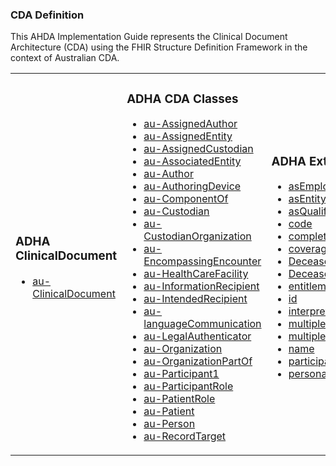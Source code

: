 ### CDA Definition

This AHDA Implementation Guide represents the Clinical Document Architecture (CDA) using the FHIR Structure Definition Framework in the context of Australian CDA.
<table class="cda-table">
	<tbody>
	<tr>
		<td>
			<h3>ADHA ClinicalDocument</h3>
			<ul>
				<li><a href="StructureDefinition-au-ClinicalDocument.html">au-ClinicalDocument</a></li>
			</ul>
		</td>
		<td>
			<h3>ADHA CDA Classes</h3>
			<ul>
				<li><a href="StructureDefinition-au-AssignedAuthor.html">au-AssignedAuthor</a></li>
				<li><a href="StructureDefinition-au-AssignedEntity.html">au-AssignedEntity</a></li>
				<li><a href="StructureDefinition-au-AssignedCustodian.html">au-AssignedCustodian</a></li>
				<li><a href="StructureDefinition-au-AssociatedEntity.html">au-AssociatedEntity</a></li>
				<li><a href="StructureDefinition-au-Author.html">au-Author</a></li>
				<li><a href="StructureDefinition-au-AuthoringDevice.html">au-AuthoringDevice</a></li>
				<li><a href="StructureDefinition-au-ComponentOf.html">au-ComponentOf</a></li>
				<li><a href="StructureDefinition-au-Custodian.html">au-Custodian</a></li>
				<li><a href="StructureDefinition-au-CustodianOrganization.html">au-CustodianOrganization</a></li>
				<li><a href="StructureDefinition-au-EncompassingEncounter.html">au-EncompassingEncounter</a></li>
				<li><a href="StructureDefinition-au-HealthCareFacility.html">au-HealthCareFacility</a></li>
				<li><a href="StructureDefinition-au-InformationRecipient.html">au-InformationRecipient</a></li>
				<li><a href="StructureDefinition-au-IntendedRecipient.html">au-IntendedRecipient</a></li>				
				<li><a href="StructureDefinition-au-languageCommunication.html">au-languageCommunication</a></li>
				<li><a href="StructureDefinition-au-LegalAuthenticator.html">au-LegalAuthenticator</a></li>
				<li><a href="StructureDefinition-au-Organization.html">au-Organization</a></li>
				<li><a href="StructureDefinition-au-OrganizationPartOf.html">au-OrganizationPartOf</a></li>
				<li><a href="StructureDefinition-au-Participant1.html">au-Participant1</a></li>
				<li><a href="StructureDefinition-au-ParticipantRole.html">au-ParticipantRole</a></li>
				<li><a href="StructureDefinition-au-PatientRole.html">au-PatientRole</a></li>
				<li><a href="StructureDefinition-au-Patient.html">au-Patient</a></li>
				<li><a href="StructureDefinition-au-Person.html">au-Person</a></li>
				<li><a href="StructureDefinition-au-RecordTarget.html">au-RecordTarget</a></li>
			</ul>
		</td>
		<td>
			<h3>ADHA Extensions</h3>
			<ul>
				<li><a href="StructureDefinition-asEmployment.html">asEmployment</a></li>
				<li><a href="StructureDefinition-asEntityIdentifier.html">asEntityIdentifier</a></li>
				<li><a href="StructureDefinition-asQualifications.html">asQualifications</a></li>
				<li><a href="StructureDefinition-code.html">code</a></li>
				<li><a href="StructureDefinition-completionCode.html">completionCode</a></li>
				<li><a href="StructureDefinition-coverage2.html">coverage2</a></li>
				<li><a href="StructureDefinition-DeceasedInd.html">DeceasedInd</a></li>
				<li><a href="StructureDefinition-DeceasedTime.html">DeceasedTime</a></li>
				<li><a href="StructureDefinition-entitlement.html">entitlement</a></li>
				<li><a href="StructureDefinition-id.html">id</a></li>
				<li><a href="StructureDefinition-interpreterRequiredInd.html">interpreterRequiredInd</a></li>
				<li><a href="StructureDefinition-multipleBirthInd.html">multipleBirthInd</a></li>				
				<li><a href="StructureDefinition-multipleBirthOrderNumber.html">multipleBirthOrderNumber</a></li>
				<li><a href="StructureDefinition-name.html">name</a></li>
				<li><a href="StructureDefinition-participant.html">participant</a></li>
				<li><a href="StructureDefinition-personalRelationship.html">personalRelationship</a></li>
			</ul>
		</td>
		<td>
			<h3>ADHA Complex Data Types</h3>
			<ul>
				<li><a href="StructureDefinition-au-Address.html">au-Address</a></li>
				<li><a href="StructureDefinition-au-Telecom.html">au-Telecom</a></li>
			</ul>
		</td>
	</tr>
	</tbody>
</table>